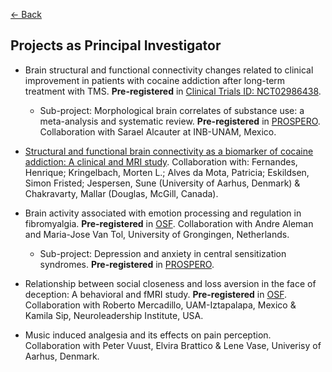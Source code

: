 [<- Back](index.md)

## Projects as Principal Investigator

* Brain structural and functional connectivity changes related to clinical improvement in patients with cocaine addiction after long-term treatment with TMS. **Pre-registered** in [Clinical Trials ID: NCT02986438](https://clinicaltrials.gov/ct2/show/NCT02986438). 	* Sub-project: Morphological brain correlates of substance use: a meta-analysis and systematic review. **Pre-registered** in [PROSPERO](https://www.crd.york.ac.uk/prospero/display_record.php?RecordID=71222). Collaboration with Sarael Alcauter at INB-UNAM, Mexico.
	
* [Structural and functional brain connectivity as a biomarker of cocaine addiction: A clinical and MRI study](http://pure.au.dk/portal/en/projects/structural-and-functional-brain-connectivity-as-a-biomarker-of-cocaine-addiction-a-clinical-and-mri-study(80b68ff9-5f03-4a99-90b2-df166ed9ccda).html). Collaboration with: Fernandes, Henrique; Kringelbach, Morten L.; Alves da Mota, Patricia; Eskildsen, Simon Fristed; Jespersen, Sune (University of Aarhus, Denmark) & Chakravarty, Mallar (Douglas, McGill, Canada).
* Brain activity associated with emotion processing and regulation in fibromyalgia. **Pre-registered** in [OSF](https://osf.io/eqzvn/). Collaboration with Andre Aleman and Maria-Jose Van Tol, University of Grongingen, Netherlands. 	* Sub-project: Depression and anxiety in central sensitization syndromes. **Pre-registered** in [PROSPERO](https://www.crd.york.ac.uk/prospero/display_record.php?RecordID=88818).* Relationship between social closeness and loss aversion in the face of deception: A behavioral and fMRI study. **Pre-registered** in [OSF](https://osf.io/gg5yg/). Collaboration with Roberto Mercadillo, UAM-Iztapalapa, Mexico & Kamila Sip, Neuroleadership Institute, USA.* Music induced analgesia and its effects on pain perception. Collaboration with Peter Vuust, Elvira Brattico & Lene Vase, Univerisy of Aarhus, Denmark.